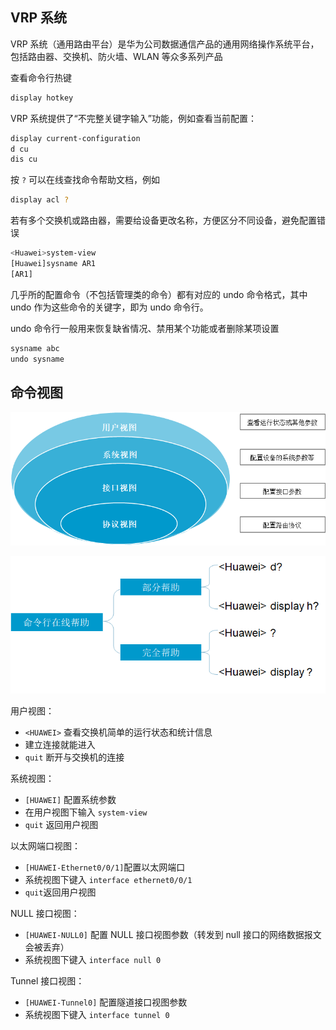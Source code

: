 ## VRP 系统

VRP 系统（通用路由平台）是华为公司数据通信产品的通用网络操作系统平台，包括路由器、交换机、防火墙、WLAN 等众多系列产品

查看命令行热键

```bash
display hotkey
```

VRP 系统提供了“不完整关键字输入”功能，例如查看当前配置：

```bash
display current-configuration 
d cu
dis cu
```

按 `?` 可以在线查找命令帮助文档，例如

```bash
display acl ?
```

若有多个交换机或路由器，需要给设备更改名称，方便区分不同设备，避免配置错误

```bash
<Huawei>system-view 
[Huawei]sysname AR1
[AR1]
```

几乎所的配置命令（不包括管理类的命令）都有对应的 undo 命令格式，其中 undo 作为这些命令的关键字，即为 undo 命令行。

undo 命令行一般用来恢复缺省情况、禁用某个功能或者删除某项设置

```bash
sysname abc
undo sysname
```

## 命令视图 

![img](./.assets/华为SW命令基础/20171207094721990.png)

![img](./.assets/华为SW命令基础/20171207094302474.png)

用户视图：

- `<HUAWEI>` 查看交换机简单的运行状态和统计信息
- 建立连接就能进入
- `quit` 断开与交换机的连接

系统视图：

- `[HUAWEI]` 配置系统参数
- 在用户视图下输入 `system-view`
- `quit` 返回用户视图

以太网端口视图：

- `[HUAWEI-Ethernet0/0/1]`配置以太网端口
- 系统视图下键入 `interface ethernet0/0/1`
- `quit`返回用户视图

NULL 接口视图：

- `[HUAWEI-NULL0]` 配置 NULL 接口视图参数（转发到 null 接口的网络数据报文会被丢弃）
- 系统视图下键入 `interface null 0`

Tunnel 接口视图：

- `[HUAWEI-Tunnel0]` 配置隧道接口视图参数
- 系统视图下键入 `interface tunnel 0`

